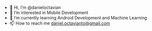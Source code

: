 - 👋 Hi, I’m @danieloctavian
- 👀 I’m interested in Mobile Development
- 🌱 I’m currently learning Android Development and Machine Learning
- 📫 How to reach me daniel.octavianto@gmail.com

<!---
danieloctavian/danieloctavian is a ✨ special ✨ repository because its `README.md` (this file) appears on your GitHub profile.
You can click the Preview link to take a look at your changes.
--->
